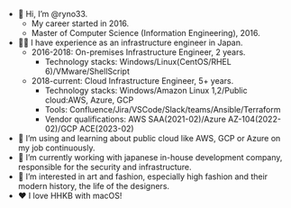 - 👋 Hi, I’m @ryno33.
  - My career started in 2016.
  - Master of Computer Science (Information Engineering), 2016.
- 🧑‍💻 I have experience as an infrastructure engineer in Japan.
  - 2016-2018: On-premises Infrastructure Engineer, 2 years.
    - Technology stacks: Windows/Linux(CentOS/RHEL 6)/VMware/ShellScript
  - 2018-current: Cloud Infrastructure Engineer, 5+ years.
    - Technology stacks: Windows/Amazon Linux 1,2/Public cloud:AWS, Azure, GCP
    - Tools: Confluence/Jira/VSCode/Slack/teams/Ansible/Terraform
    - Vendor qualifications: AWS SAA(2021-02)/Azure AZ-104(2022-02)/GCP ACE(2023-02)
- 🌱 I’m using and learning about public cloud like AWS, GCP or Azure on my job continuously.
- 🏢 I’m currently working with japanese in-house development company, responsible for the security and infrastructure.
- 👀 I’m interested in art and fashion, especially high fashion and their modern history, the life of the designers.
- ❤️ I love HHKB with macOS!
<!---
ryno33/ryno33 is a ✨ special ✨ repository because its `README.md` (this file) appears on your GitHub profile.
You can click the Preview link to take a look at your changes.
--->
